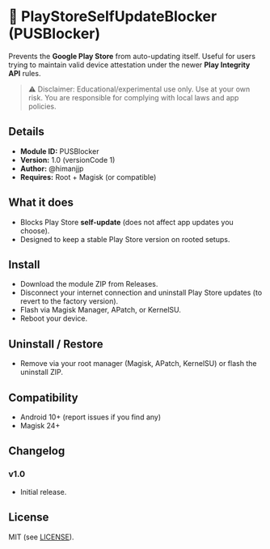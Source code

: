 # 🚫 PlayStoreSelfUpdateBlocker (PUSBlocker)

Prevents the **Google Play Store** from auto-updating itself. Useful for users trying to maintain valid device attestation under the newer **Play Integrity API** rules.

> ⚠️ Disclaimer: Educational/experimental use only. Use at your own risk. You are responsible for complying with local laws and app policies.

## Details
- **Module ID:** PUSBlocker
- **Version:** 1.0 (versionCode 1)
- **Author:** @himanjjp
- **Requires:** Root + Magisk (or compatible)

## What it does
- Blocks Play Store **self-update** (does not affect app updates you choose).
- Designed to keep a stable Play Store version on rooted setups.

## Install
- Download the module ZIP from Releases.
- Disconnect your internet connection and uninstall Play Store updates (to revert to the factory version).
- Flash via Magisk Manager, APatch, or KernelSU.
- Reboot your device.

## Uninstall / Restore
- Remove via your root manager (Magisk, APatch, KernelSU) or flash the uninstall ZIP.

## Compatibility
- Android 10+ (report issues if you find any)
- Magisk 24+

## Changelog
### v1.0
- Initial release.

## License
MIT (see [LICENSE](./LICENSE)).
